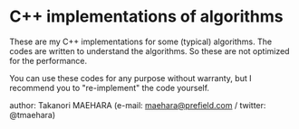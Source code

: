 C++ implementations of algorithms
=========

These are my C++ implementations for some (typical) algorithms.
The codes are written to understand the algorithms.
So these are not optimized for the performance.

You can use these codes for any purpose without warranty,
but I recommend you to "re-implement" the code yourself.


author: Takanori MAEHARA (e-mail: maehara@prefield.com / twitter: @tmaehara)
